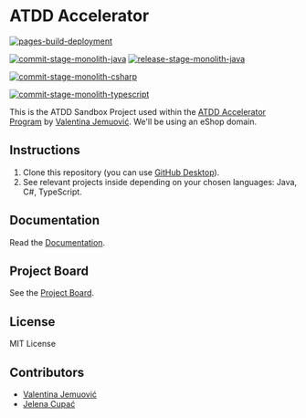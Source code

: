 # ATDD Accelerator

[![pages-build-deployment](https://github.com/optivem/atdd-accelerator/actions/workflows/pages/pages-build-deployment/badge.svg)](https://github.com/optivem/atdd-accelerator/actions/workflows/pages/pages-build-deployment)

[![commit-stage-monolith-java](https://github.com/optivem/atdd-accelerator/actions/workflows/commit-stage-monolith-java.yml/badge.svg)](https://github.com/optivem/atdd-accelerator/actions/workflows/commit-stage-monolith-java.yml)
[![release-stage-monolith-java](https://github.com/optivem/atdd-accelerator/actions/workflows/release-stage-monolith-java.yml/badge.svg)](https://github.com/optivem/atdd-accelerator/actions/workflows/release-stage-monolith-java.yml)

[![commit-stage-monolith-csharp](https://github.com/optivem/atdd-accelerator/actions/workflows/commit-stage-monolith-csharp.yaml/badge.svg)](https://github.com/optivem/atdd-accelerator/actions/workflows/commit-stage-monolith-csharp.yaml)

[![commit-stage-monolith-typescript](https://github.com/optivem/atdd-accelerator/actions/workflows/commit-stage-monolith-typescript.yml/badge.svg)](https://github.com/optivem/atdd-accelerator/actions/workflows/commit-stage-monolith-typescript.yml)

This is the ATDD Sandbox Project used within the [ATDD Accelerator Program](https://atdd-accelerator.optivem.com/) by [Valentina Jemuović](https://www.linkedin.com/in/valentinajemuovic/). We'll be using an eShop domain.

## Instructions

1. Clone this repository (you can use [GitHub Desktop](https://desktop.github.com/download/)).
2. See relevant projects inside depending on your chosen languages: Java, C#, TypeScript.

## Documentation

Read the [Documentation](https://optivem.github.io/atdd-accelerator/).

## Project Board

See the [Project Board](https://github.com/orgs/optivem/projects/3/views/1).

## License

MIT License

## Contributors

- [Valentina Jemuović](https://www.linkedin.com/in/valentinajemuovic/)
- [Jelena Cupać](https://www.linkedin.com/in/jelenacupac/)

